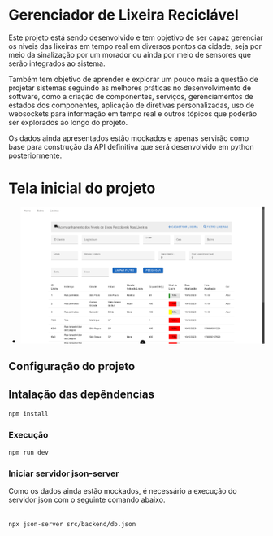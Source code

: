 # Gerenciador de Lixeira Reciclável

Este projeto está sendo desenvolvido e tem objetivo de ser capaz gerenciar os niveis das lixeiras em tempo real em diversos pontos da cidade, seja por meio da sinalização por um morador ou ainda por meio de sensores que serão integrados ao sistema.

Também tem objetivo de aprender e explorar um pouco mais a questão de projetar sistemas seguindo as melhores práticas no desenvolvimento de software, como a criação de componentes, serviços, gerenciamentos de estados dos componentes, aplicação de diretivas personalizadas, uso de websockets para informação em tempo real e outros tópicos que poderão ser explorados ao longo do projeto.

Os dados ainda apresentados estão mockados e apenas servirão como base para construção da API definitiva que será desenvolvido em python posteriormente.

# Tela inicial do projeto
- [![Tela acompanhamento dos niveis de lixeira reciclavel](https://github.com/joseguilherme96/sistema_gerenciador_lixeira_reciclavel/blob/f8fddfa8650bf7573296a4d1f46f303a74648278/src/assets/tela_acompanhamento_lixeiras_reciclaveis.png "Tela acompanhamento dos niveis de lixeira reciclavel")](https://github.com/joseguilherme96/sistema_gerenciador_lixeira_reciclavel/blob/f8fddfa8650bf7573296a4d1f46f303a74648278/src/assets/tela_acompanhamento_lixeiras_reciclaveis.png)

## Configuração do projeto  

## Intalação das depêndencias

```sh
npm install
```

### Execução

```sh
npm run dev
```

### Iniciar servidor json-server

Como os dados ainda estão mockados, é necessário a execução do servidor json com o seguinte comando abaixo.

```sh

npx json-server src/backend/db.json

```
